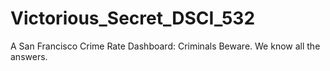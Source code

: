 # Victorious_Secret_DSCI_532
A San Francisco Crime Rate Dashboard: Criminals Beware. We know all the answers.
